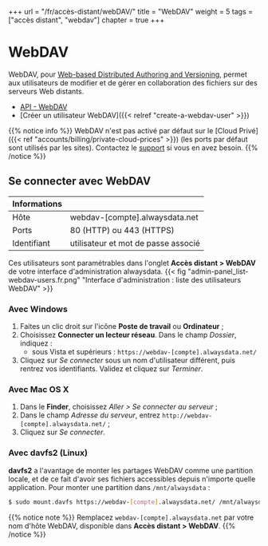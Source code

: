 +++
url = "/fr/accès-distant/webDAV/"
title = "WebDAV"
weight = 5
tags = ["accès distant", "webdav"]
chapter = true
+++

# WebDAV

WebDAV, pour [Web-based Distributed Authoring and Versioning](http://www.webdav.org/), permet aux utilisateurs de modifier et de gérer en collaboration des fichiers sur des serveurs Web distants.

- [API - WebDAV](https://api.alwaysdata.com/v1/webdav/doc/)
- [Créer un utilisateur WebDAV]({{< relref "create-a-webdav-user" >}})

{{% notice info %}}
WebDAV n'est pas activé par défaut sur le [Cloud Privé]({{< ref "accounts/billing/private-cloud-prices" >}}) (les ports par défaut sont utilisés par les sites). Contactez le [support](https://admin.alwaysdata.com/support/add/) si vous en avez besoin.
{{% /notice %}}

## Se connecter avec WebDAV

| Informations   |                                      |
|----------------|--------------------------------------|
| Hôte           | webdav-[compte].alwaysdata.net       |
| Ports          | 80 (HTTP) ou 443 (HTTPS)             |
| Identifiant    | utilisateur et mot de passe associé  |

Ces utilisateurs sont paramétrables dans l'onglet **Accès distant > WebDAV** de votre interface d'administration alwaysdata.
{{< fig "admin-panel_list-webdav-users.fr.png" "Interface d'administration : liste des utilisateurs WebDAV" >}}

### Avec Windows

1. Faites un clic droit sur l'icône **Poste de travail** ou **Ordinateur** ;
2. Choisissez **Connecter un lecteur réseau**. Dans le champ _Dossier_, indiquez :
    - sous Vista et supérieurs : `https://webdav-[compte].alwaysdata.net/` 
3. Cliquez sur _Se connecter_ sous un nom d'utilisateur différent, puis rentrez vos identifiants. Validez et cliquez sur _Terminer_.

### Avec Mac OS X

1. Dans le **Finder**, choisissez _Aller > Se connecter au serveur_ ;
2. Dans le champ _Adresse du serveur_, entrez `http://webdav-[compte].alwaysdata.net/` ;
3. Cliquez sur _Se connecter_.

### Avec davfs2 (Linux)

**davfs2** a l'avantage de monter les partages WebDAV comme une partition locale, et de ce fait d'avoir ses fichiers accessibles depuis n'importe quelle application. Pour monter une partition dans `/mnt/alwaysdata` :

```sh
$ sudo mount.davfs https://webdav-[compte].alwaysdata.net/ /mnt/alwaysdata
```

{{% notice note %}}
Remplacez `webdav-[compte].alwaysdata.net` par votre nom d'hôte WebDAV, disponible dans **Accès distant > WebDAV**.
{{% /notice %}}

